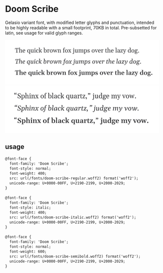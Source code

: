 # Doom Scribe
Gelasio variant font, with modified letter glyphs and punctuation, intended to be highly readable with a small footprint, 70KB in total. Pre-subsetted for latin, see usage for valid glyph ranges.

![](https://github.com/metaexpression/doom-scribe/blob/0c4a75f6c207a62885cb6fb17cae3b94d4500547/screenshot-1.png)
![](https://github.com/metaexpression/doom-scribe/blob/0c4a75f6c207a62885cb6fb17cae3b94d4500547/screenshot-2.png)

## usage

```
@font-face {
  font-family: 'Doom Scribe';
  font-style: normal;
  font-weight: 400;
  src: url(/fonts/doom-scribe-regular.woff2) format('woff2');
  unicode-range: U+0000-00FF, U+2190-2199, U+2000-2029;
}

@font-face {
  font-family: 'Doom Scribe';
  font-style: italic;
  font-weight: 400;
  src: url(/fonts/doom-scribe-italic.woff2) format('woff2');
  unicode-range: U+0000-00FF, U+2190-2199, U+2000-2029;
}

@font-face {
  font-family: 'Doom Scribe';
  font-style: normal;
  font-weight: 600;
  src: url(/fonts/doom-scribe-semibold.woff2) format('woff2');
  unicode-range: U+0000-00FF, U+2190-2199, U+2000-2029;
}
```

